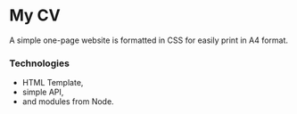 # My CV

A simple one-page website is formatted in CSS for easily print in A4 format.

### Technologies

- HTML Template,
- simple API,
- and modules from Node.
